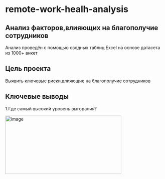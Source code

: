 # remote-work-healh-analysis
## Анализ факторов,влияющих на благополучие сотрудников
Анализ проведён с помощью сводных таблиц Excel на основе датасета из 1000+ анкет
## Цель проекта
Выявить ключевые риски,влияющие на благополучие сотрудников 
## Ключевые выводы
1.Где самый высокий уровень выгорания?

<img width="370" height="186" alt="image" src="https://github.com/user-attachments/assets/f6803888-c882-43ca-9d0a-9837b48a84ee" />

